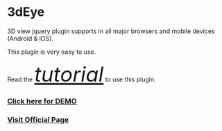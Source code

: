 3dEye
=====

3D view jquery plugin supports in all major browsers and mobile devices (Android & iOS).

This plugin is very easy to use.

Read the <font size="20px"><em><a href="http://voidcanvas.com/3deye-js-a-plugin-to-create-360-degree-3d-panoramic-view-works-in-all-major-browsers-and-mobile-devices/">tutorial</a></em></font> to use this plugin.

<h3><a href="http://www.voidcanvas.com/demo/?art=http://voidcanvas.com/3deye-js-a-plugin-to-create-360-degree-3d-panoramic-view-works-in-all-major-browsers-and-mobile-devices&demoid=28823deye">Click here for DEMO</a></h3>

<h3><a href="http://voidcanvas.com/3deye/">Visit Official Page </a></h3>
